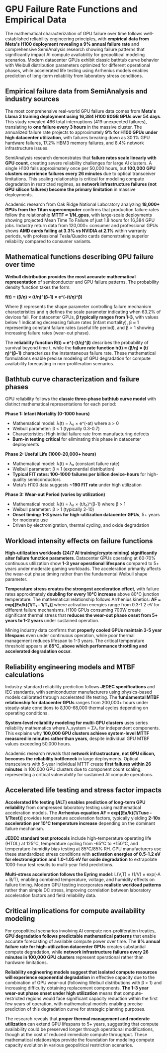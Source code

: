 # GPU Failure Rate Functions and Empirical Data

The mathematical characterization of GPU failure over time follows well-established reliability engineering principles, with **empirical data from Meta's H100 deployment revealing a 9% annual failure rate** and comprehensive SemiAnalysis research showing failure patterns that significantly impact AI compute availability for geopolitical modeling scenarios. Modern datacenter GPUs exhibit classic bathtub curve behavior with Weibull distribution parameters optimized for different operational phases, while accelerated life testing using Arrhenius models enables prediction of long-term reliability from laboratory stress conditions.

## Empirical failure data from SemiAnalysis and industry sources

The most comprehensive real-world GPU failure data comes from **Meta's Llama 3 training deployment using 16,384 H100 80GB GPUs over 54 days**. This study revealed 466 total interruptions (419 unexpected failures), translating to **one failure every 3 hours** in the massive cluster. The annualized failure rate projects to approximately **9% for H100 GPUs under high datacenter utilization**, with failures breaking down as 30.1% GPU hardware failures, 17.2% HBM3 memory failures, and 8.4% network infrastructure issues.

SemiAnalysis research demonstrates that **failure rates scale linearly with GPU count**, creating severe reliability challenges for large AI clusters. A single H100 fails approximately once per 50,000 hours, but **100,000 GPU clusters experience failures every 26 minutes** due to optical transceiver limitations. This scaling relationship is critical for modeling compute degradation in restricted regimes, as **network infrastructure failures (not GPU silicon failures) become the primary limitation** in massive deployments.

Academic research from Oak Ridge National Laboratory analyzing **18,000+ GPUs from the Titan supercomputer** confirms that production failure rates follow the relationship **MTTF ∝ 1/N_gpus**, with large-scale deployments showing projected Mean Time To Failure of just 1.8 hours for 16,384 GPU jobs. Industry return data from 120,000+ consumer and professional GPUs shows **AMD cards failing at 3.3% vs NVIDIA at 2.1%** within warranty periods, with professional Tesla/Quadro cards demonstrating superior reliability compared to consumer variants.

## Mathematical functions describing GPU failure over time

**Weibull distribution provides the most accurate mathematical representation** of semiconductor and GPU failure patterns. The probability density function takes the form:

**f(t) = (β/η) × (t/η)^(β-1) × e^(-(t/η)^β)**

Where β represents the shape parameter controlling failure mechanism characteristics and η defines the scale parameter indicating when 63.2% of devices fail. For datacenter GPUs, **β typically ranges from 1-3**, with values below 1 indicating decreasing failure rates (infant mortality), β ≈ 1 representing constant failure rates (useful life period), and β > 1 showing increasing failure rates (wear-out phase).

The **reliability function R(t) = e^(-(t/η)^β)** describes the probability of survival beyond time t, while the **failure rate function h(t) = (β/η) × (t/η)^(β-1)** characterizes the instantaneous failure rate. These mathematical formulations enable precise modeling of GPU degradation for compute availability forecasting in non-proliferation scenarios.

## Bathtub curve characterization and failure phases

GPU reliability follows the **classic three-phase bathtub curve model** with distinct mathematical representations for each period:

**Phase 1: Infant Mortality (0-1000 hours)**
- Mathematical model: λ(t) = λ₀ × e^(-at) where a > 0
- Weibull parameter: β < 1 (typically 0.3-0.7)  
- Characteristics: High initial failure rate from manufacturing defects
- **Burn-in testing critical** for eliminating this phase in datacenter deployments

**Phase 2: Useful Life (1000-20,000+ hours)**
- Mathematical model: λ(t) = λ₀ (constant failure rate)
- Weibull parameter: β ≈ 1 (exponential distribution)
- **Typical FIT rates: 100-1000 failures per billion device-hours** for high-quality semiconductors
- Meta's H100 data suggests **~190 FIT rate** under high utilization

**Phase 3: Wear-out Period (varies by utilization)**
- Mathematical model: λ(t) = λ₀ × (t/t₀)^(β-1) where β > 1
- Weibull parameter: β > 1 (typically 2-10)
- **Onset timing: 1-3 years for high-utilization datacenter GPUs**, 5+ years for moderate use
- Driven by electromigration, thermal cycling, and oxide degradation

## Workload intensity effects on failure functions

**High-utilization workloads (24/7 AI training/crypto mining) significantly alter failure function parameters**. Datacenter GPUs operating at 60-70% continuous utilization show **1-3 year operational lifespans** compared to 5+ years under moderate gaming workloads. The acceleration primarily affects the wear-out phase timing rather than the fundamental Weibull shape parameter.

**Temperature stress creates the strongest acceleration effect**, with failure rates approximately **doubling for every 10°C increase** above 80°C junction temperature. The mathematical relationship follows Arrhenius kinetics: **AF = exp[(Ea/k)(1/T₁ - 1/T₂)]** where activation energies range from 0.3-1.2 eV for different failure mechanisms. H100 GPUs consuming 700W create significant thermal stress that **reduces the wear-out phase onset from 5+ years to 1-2 years** under sustained operation.

Mining industry data confirms that **properly cooled GPUs maintain 3-5 year lifespans** even under continuous operation, while poor thermal management reduces lifespan to 1-3 years. The critical temperature threshold appears at **85°C, above which performance throttling and accelerated degradation occur**.

## Reliability engineering models and MTBF calculations

Industry-standard reliability prediction follows **JEDEC specifications** and IEC standards, with semiconductor manufacturers using physics-based models calibrated through accelerated life testing. The **fundamental MTBF relationship for datacenter GPUs** ranges from 200,000+ hours under steady-state conditions to 8,100-68,000 thermal cycles depending on operating conditions.

**System-level reliability modeling for multi-GPU clusters** uses series reliability mathematics where λ_system = Σλᵢ for independent components. This explains why **100,000 GPU clusters achieve system-level MTTF measured in minutes rather than years**, despite individual GPU MTBF values exceeding 50,000 hours.

Academic research reveals that **network infrastructure, not GPU silicon, becomes the reliability bottleneck** in large deployments. Optical transceivers with 5-year individual MTTF create **first failures within 26 minutes** in 100,000 GPU clusters due to component count scaling, representing a critical vulnerability for sustained AI compute operations.

## Accelerated life testing and stress factor impacts

**Accelerated life testing (ALT) enables prediction of long-term GPU reliability** from compressed laboratory testing using mathematical acceleration models. The **Arrhenius equation AF = exp[(Ea/k)(1/Tuse - 1/Ttest)]** provides temperature acceleration factors, typically yielding **2-10x acceleration per 10°C temperature increase** depending on the dominant failure mechanism.

**JEDEC standard test protocols** include high-temperature operating life (HTOL) at 125°C, temperature cycling from -65°C to +150°C, and temperature-humidity bias testing at 85°C/85% RH. GPU manufacturers use these standardized stress conditions with **activation energies of 0.5-1.2 eV for electromigration and 1.0-1.05 eV for oxide degradation** to extrapolate 1000-hour test results to multi-year field predictions.

**Multi-stress acceleration follows the Eyring model**: L(V,T) = (1/V) × exp(-A + B/T), enabling combined temperature, voltage, and humidity effects on failure timing. Modern GPU testing incorporates **realistic workload patterns** rather than simple DC stress, improving correlation between laboratory acceleration factors and field reliability data.

## Critical implications for compute availability modeling

For geopolitical scenarios involving AI compute non-proliferation treaties, **GPU degradation follows predictable mathematical patterns** that enable accurate forecasting of available compute power over time. The **9% annual failure rate for high-utilization datacenter GPUs** creates substantial compute degradation, while **network infrastructure failures every 26 minutes in 100,000 GPU clusters** represent operational rather than hardware limitations.

**Reliability engineering models suggest that isolated compute resources will experience exponential degradation** in effective capacity due to the combination of GPU wear-out (following Weibull distributions with β > 1) and increasing difficulty obtaining replacement components. **The 1-3 year wear-out phase onset under high utilization** means that compute-restricted regions would face significant capacity reduction within the first few years of operation, with mathematical models enabling precise prediction of this degradation curve for strategic planning purposes.

The research reveals that **proper thermal management and moderate utilization** can extend GPU lifespans to 5+ years, suggesting that compute availability could be preserved longer through operational modifications, though at the cost of reduced immediate compute throughput. These mathematical relationships provide the foundation for modeling compute capacity evolution in various geopolitical restriction scenarios.